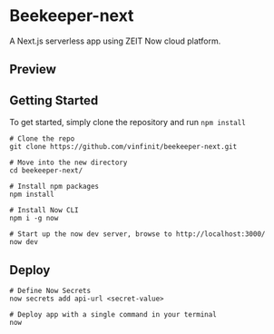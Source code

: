 # Beekeeper-next
A Next.js serverless app using ZEIT Now cloud platform.

## Preview


## Getting Started

To get started, simply clone the repository and run `npm install`

```
# Clone the repo
git clone https://github.com/vinfinit/beekeeper-next.git

# Move into the new directory
cd beekeeper-next/

# Install npm packages
npm install

# Install Now CLI
npm i -g now 

# Start up the now dev server, browse to http://localhost:3000/
now dev
```

## Deploy

```
# Define Now Secrets
now secrets add api-url <secret-value>

# Deploy app with a single command in your terminal
now
```
